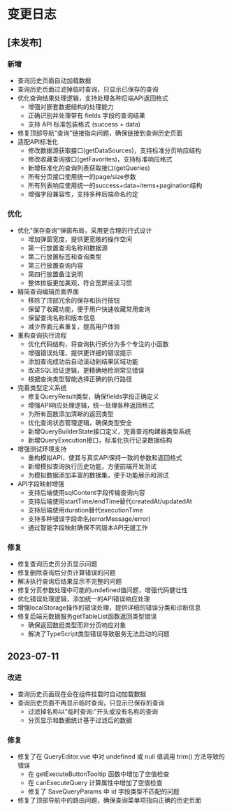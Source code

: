 # 变更日志

## [未发布]

### 新增
- 查询历史页面自动加载数据
- 查询历史页面过滤掉临时查询，只显示已保存的查询
- 优化查询结果处理逻辑，支持处理各种后端API返回格式
  - 增强对嵌套数据结构的处理能力
  - 正确识别并处理带有 fields 字段的查询结果
  - 支持 API 标准包装格式 (success + data)
- 修复顶部导航"查询"链接指向问题，确保链接到查询历史页面
- 适配API标准化
  - 修改数据源获取接口(getDataSources)，支持标准分页响应结构
  - 修改收藏查询接口(getFavorites)，支持标准响应格式
  - 新增标准化的查询列表获取接口(getQueries)
  - 所有分页接口使用统一的page/size参数
  - 所有列表响应使用统一的success+data+items+pagination结构
  - 增强字段兼容性，支持多种后端命名约定

### 优化
- 优化"保存查询"弹窗布局，采用更合理的行式设计
  - 增加弹窗宽度，提供更宽敞的操作空间
  - 第一行放置查询名称和数据源
  - 第二行放置标签和查询类型
  - 第三行放置查询内容
  - 第四行放置备注说明
  - 整体排版更加美观，符合宽屏阅读习惯
- 精简查询编辑页面界面
  - 移除了顶部冗余的保存和执行按钮
  - 保留了收藏功能，便于用户快速收藏常用查询
  - 保留查询名称和版本信息
  - 减少界面元素重复，提高用户体验
- 重构查询执行流程
  - 优化代码结构，将查询执行拆分为多个专注的小函数
  - 增强错误处理，提供更详细的错误提示
  - 添加查询成功后自动滚动到结果区域功能
  - 改进SQL验证逻辑，更精确地检测常见错误
  - 根据查询类型智能选择正确的执行路径
- 完善类型定义系统
  - 修复QueryResult类型，确保fields字段正确定义
  - 增强API响应处理逻辑，统一处理各种返回格式
  - 为所有函数添加清晰的返回类型
  - 优化查询状态管理逻辑，确保类型安全
  - 新增QueryBuilderState接口定义，完善查询构建器类型系统
  - 新增QueryExecution接口，标准化执行记录数据结构
- 增强测试环境支持
  - 重构模拟API，使其与真实API保持一致的参数和返回格式
  - 新增模拟查询执行历史功能，方便前端开发测试
  - 为模拟数据添加丰富的数据集，便于功能展示和测试
- API字段映射增强
  - 支持后端使用sqlContent字段传输查询内容
  - 支持后端使用startTime/endTime替代createdAt/updatedAt
  - 支持后端使用duration替代executionTime
  - 支持多种错误字段命名(errorMessage/error)
  - 通过智能字段映射确保不同版本API无缝工作

### 修复
- 修复查询历史页分页显示问题
- 修复删除查询后分页计算错误的问题
- 解决执行查询后结果显示不完整的问题
- 修复分页参数处理中可能的undefined值问题，增强代码健壮性
- 优化错误处理逻辑，添加统一的API错误响应处理
- 增强localStorage操作的错误处理，提供详细的错误分类和诊断信息
- 修复后端元数据服务getTableList函数返回类型错误
  - 确保返回数组类型而非分页响应对象
  - 解决了TypeScript类型错误导致服务无法启动的问题

## 2023-07-11

### 改进
- 查询历史页面现在会在组件挂载时自动加载数据
- 查询历史页面不再显示临时查询，只显示已保存的查询
  - 过滤掉名称以"临时查询:"开头或没有名称的查询
  - 分页显示和数据统计基于过滤后的数据

### 修复
- 修复了在 QueryEditor.vue 中对 undefined 或 null 值调用 trim() 方法导致的错误
  - 在 getExecuteButtonTooltip 函数中增加了空值检查
  - 在 canExecuteQuery 计算属性中增加了空值检查
  - 修复了 SaveQueryParams 中 id 字段类型不匹配的问题
- 修复了顶部导航中的路由问题，确保查询菜单项指向正确的历史页面